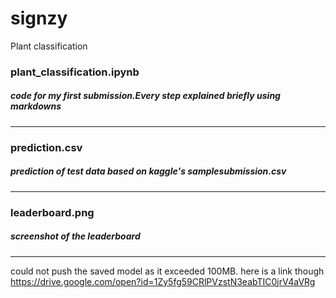 # signzy
Plant classification
### plant_classification.ipynb
##### code for my first submission.Every step explained briefly using markdowns
---
### prediction.csv
##### prediction of test data based on kaggle's samplesubmission.csv
---
### leaderboard.png
##### screenshot of the leaderboard
---
could not push the saved model as it exceeded 100MB.
here is a link though https://drive.google.com/open?id=1Zy5fg59CRlPVzstN3eabTIC0jrV4aVRg
